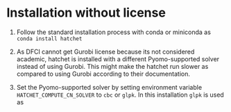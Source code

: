 
# Installation without license
1. Follow the standard installation process with conda or miniconda as 
`conda install hatchet`

2. As DFCI cannot get Gurobi license because its not considered academic, hatchet is installed with a different Pyomo-supported solver instead of using Gurobi. This might make the hatchet run slower as compared to using Gurobi according to their documentation.
3. Set the Pyomo-supported solver by setting environment variable `HATCHET_COMPUTE_CN_SOLVER` to `cbc` or `glpk`. In this installation `glpk` is used as 

